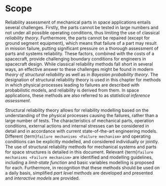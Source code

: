 # Scope

Reliability assessment of mechanical parts in space applications entails several challenges. Firstly, the parts cannot be tested in large numbers and not under all possible operating conditions, thus limiting the use of classical *reliability theory*. Furthermore, the parts cannot be repaired (except for ground segment equipment), which means that failure of a part may result in mission failure, putting significant pressure on a thorough assessment of parts and systems reliability. These factors, combined with the costs of a spacecraft, provide challenging boundary conditions for engineers in spacecraft design. While classical reliability methods fall short in several ways, an effective answer to these challenges might be found in modern *theory of structural reliability* as well as in *Bayesian probability theory*. The designation of structural reliability theory is used in this chapter for methods in which physical processes leading to failures are described with probabilistic models, and reliability is derived from them. In space applications, these methods are also referred to as *statistical inference assessment*.

Structural reliability theory allows for reliability modelling based on the understanding of the physical processes causing the failures, rather than a large number of tests. The characteristics of mechanical parts, operation conditions, external actions and internal stresses can be considered in detail and in accordance with current state-of-the-art engineering models. Different {term}`failure mechanisms <Failure mechanism>` and operating conditions can be explicitly modelled, and considered individually or jointly. The use of structural reliability methods for mechanical systems and parts for space structures is detailed in this document. Relevant {term}`failure mechanisms <Failure mechanism>` are identified and modelling guidelines, including a *limit-state function* and basic variables modelling is proposed for each. Furthermore, in recognition that these methods should be used on a daily basis, simplified *part level methods* are developed and presented and *interactive models* are provided.
